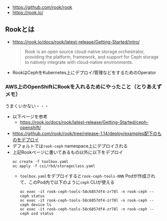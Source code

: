 - https://github.com/rook/rook
- https://rook.io/

## Rookとは
- https://rook.io/docs/rook/latest-release/Getting-Started/intro/
  > Rook is an open source cloud-native storage orchestrator, providing the platform, framework, and support for Ceph storage to natively integrate with cloud-native environments.
- RookはCephをKubernetes上にデプロイ/管理などをするためのOperator

### AWS上のOpenShiftにRookを入れるためにやったこと（とりあえずメモ）
うまくいかない・・・
- 以下ページを参考
  - https://rook.io/docs/rook/latest-release/Getting-Started/ceph-openshift/
- https://github.com/rook/rook/tree/release-1.14/deploy/examples配下のものをデプロイ
- デフォルトでは`rook-ceph` namespace上にデプロイされる
- 上記Rookページに書いてあるもの以外に以下をデプロイ
  ```shell
  oc create -f toolbox.yaml
  oc apply -f csi/rbd/storageclass.yaml
  ```
  - `toolbox.yaml`をデプロイすると`rook-ceph-tools-NNN` Podが作成されて、このPod内で以下のように`ceph` CLIが使える  
    ```shell
    oc exec -it rook-ceph-tools-58c6857df4-zr78l -n rook-ceph -- ceph status
    oc exec -it rook-ceph-tools-58c6857df4-zr78l -n rook-ceph -- ceph device ls
    oc exec -it rook-ceph-tools-58c6857df4-zr78l -n rook-ceph -- ceph osd status
    ```